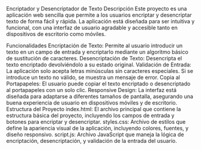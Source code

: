 Encriptador y Desencriptador de Texto
Descripción
Este proyecto es una aplicación web sencilla que permite a los usuarios encriptar y desencriptar texto de forma fácil y rápida. La aplicación está diseñada para ser intuitiva y funcional, con una interfaz de usuario agradable y accesible tanto en dispositivos de escritorio como móviles.

Funcionalidades
Encriptación de Texto: Permite al usuario introducir un texto en un campo de entrada y encriptarlo mediante un algoritmo básico de sustitución de caracteres.
Desencriptación de Texto: Desencripta el texto encriptado devolviéndolo a su estado original.
Validación de Entrada: La aplicación solo acepta letras minúsculas sin caracteres especiales. Si se introduce un texto no válido, se muestra un mensaje de error.
Copia al Portapapeles: El usuario puede copiar el texto encriptado o desencriptado al portapapeles con un solo clic.
Responsive Design: La interfaz está diseñada para adaptarse a diferentes tamaños de pantalla, asegurando una buena experiencia de usuario en dispositivos móviles y de escritorio.
Estructura del Proyecto
index.html: El archivo principal que contiene la estructura básica del proyecto, incluyendo los campos de entrada y botones para encriptar y desencriptar.
styles.css: Archivo de estilos que define la apariencia visual de la aplicación, incluyendo colores, fuentes, y diseño responsivo.
script.js: Archivo JavaScript que maneja la lógica de encriptación, desencriptación, y validación de la entrada del usuario.
